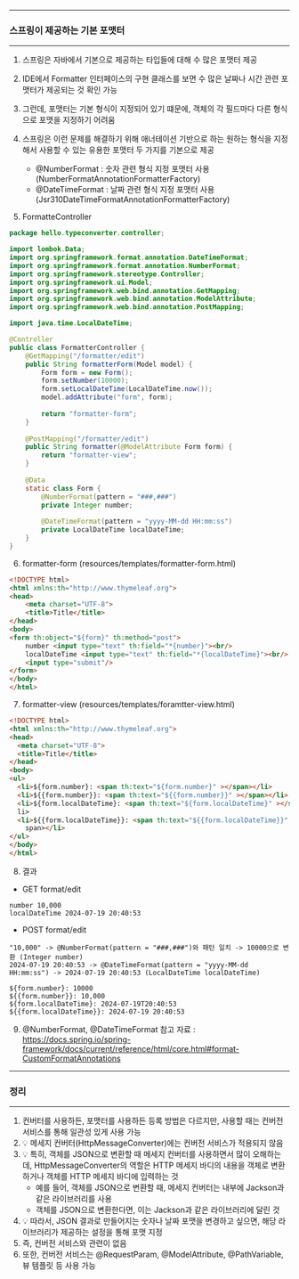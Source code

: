 -----
### 스프링이 제공하는 기본 포맷터
-----
1. 스프링은 자바에서 기본으로 제공하는 타입들에 대해 수 많은 포맷터 제공
2. IDE에서 Formatter 인터페이스의 구현 클래스를 보면 수 많은 날짜나 시간 관련 포맷터가 제공되는 것 확인 가능
3. 그런데, 포맷터는 기본 형식이 지정되어 있기 떄문에, 객체의 각 필드마다 다른 형식으로 포맷을 지정하기 어려움
4. 스프링은 이런 문제를 해결하기 위해 애너테이션 기반으로 하는 원하는 형식을 지정해서 사용할 수 있는 유용한 포맷터 두 가지를 기본으로 제공
   - @NumberFormat : 숫자 관련 형식 지정 포맷터 사용 (NumberFormatAnnotationFormatterFactory)
   - @DateTimeFormat : 날짜 관련 형식 지정 포맷터 사용 (Jsr310DateTimeFormatAnnotationFormatterFactory)

5. FormatteController
```java
package hello.typeconverter.controller;

import lombok.Data;
import org.springframework.format.annotation.DateTimeFormat;
import org.springframework.format.annotation.NumberFormat;
import org.springframework.stereotype.Controller;
import org.springframework.ui.Model;
import org.springframework.web.bind.annotation.GetMapping;
import org.springframework.web.bind.annotation.ModelAttribute;
import org.springframework.web.bind.annotation.PostMapping;

import java.time.LocalDateTime;

@Controller
public class FormatterController {
    @GetMapping("/formatter/edit")
    public String formatterForm(Model model) {
        Form form = new Form();
        form.setNumber(10000);
        form.setLocalDateTime(LocalDateTime.now());
        model.addAttribute("form", form);
        
        return "formatter-form";
    }
    
    @PostMapping("/formatter/edit")
    public String formatter(@ModelAttribute Form form) {
        return "formatter-view";
    }
    
    @Data
    static class Form {
        @NumberFormat(pattern = "###,###")
        private Integer number;
        
        @DateTimeFormat(pattern = "yyyy-MM-dd HH:mm:ss")
        private LocalDateTime localDateTime;
    } 
}
```

6. formatter-form (resources/templates/formatter-form.html)
```html
<!DOCTYPE html>
<html xmlns:th="http://www.thymeleaf.org">
<head>
    <meta charset="UTF-8">
    <title>Title</title>
</head>
<body>
<form th:object="${form}" th:method="post">
    number <input type="text" th:field="*{number}"><br/>
    localDateTime <input type="text" th:field="*{localDateTime}"><br/>
    <input type="submit"/>
</form>
</body>
</html>
```

7. formatter-view (resources/templates/foramtter-view.html)
```html
<!DOCTYPE html>
<html xmlns:th="http://www.thymeleaf.org">
<head>
  <meta charset="UTF-8">
  <title>Title</title>
</head>
<body>
<ul>
  <li>${form.number}: <span th:text="${form.number}" ></span></li>
  <li>${{form.number}}: <span th:text="${{form.number}}" ></span></li>
  <li>${form.localDateTime}: <span th:text="${form.localDateTime}" ></span></
  li>
  <li>${{form.localDateTime}}: <span th:text="${{form.localDateTime}}" ></
    span></li>
</ul>
</body>
</html>
```

8. 결과
  - GET format/edit 
```
number 10,000
localDateTime 2024-07-19 20:40:53
```
  - POST format/edit
```
"10,000" -> @NumberFormat(pattern = "###,###")와 패턴 일치 -> 10000으로 변환 (Integer number)
2024-07-19 20:40:53 -> @DateTimeFormat(pattern = "yyyy-MM-dd HH:mm:ss") -> 2024-07-19 20:40:53 (LocalDateTime localDateTime)
```
```
${form.number}: 10000
${{form.number}}: 10,000 
${form.localDateTime}: 2024-07-19T20:40:53
${{form.localDateTime}}: 2024-07-19 20:40:53
```

9. @NumberFormat, @DateTimeFormat 참고 자료 : https://docs.spring.io/spring-framework/docs/current/reference/html/core.html#format-CustomFormatAnnotations

-----
### 정리
-----
1. 컨버터를 사용하든, 포맷터를 사용하든 등록 방법은 다르지만, 사용할 때는 컨버전 서비스를 통해 일관성 있게 사용 가능
2. 💡 메세지 컨버터(HttpMessageConverter)에는 컨버전 서비스가 적용되지 않음
3. 💡 특히, 객체를 JSON으로 변환할 때 메세지 컨버터를 사용하면서 많이 오해하는데, HttpMessageConverter의 역할은 HTTP 메세지 바디의 내용을 객체로 변환하거나 객체를 HTTP 메세지 바디에 입력하는 것
   - 예를 들어, 객체를 JSON으로 변환할 때, 메세지 컨버터는 내부에 Jackson과 같은 라이브러리를 사용
   - 객체를 JSON으로 변환한다면, 이는 Jackson과 같은 라이브러리에 달린 것
4. 💡 따라서, JSON 결과로 만들어지는 숫자나 날짜 포맷을 변경하고 싶으면, 해당 라이브러리가 제공하는 설정을 통해 포맷 지정
5. 즉, 컨버전 서비스와 관련이 없음
6. 또한, 컨버전 서비스는 @RequestParam, @ModelAttribute, @PathVariable, 뷰 템플릿 등 사용 가능
